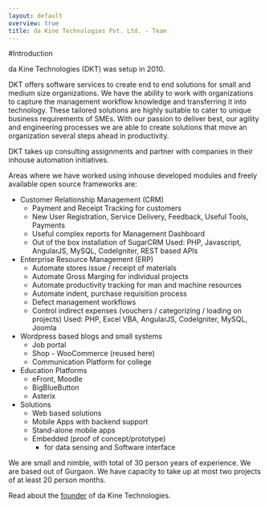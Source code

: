 ```yaml
---
layout: default
overview: true
title: da Kine Technologies Pvt. Ltd. - Team
---
```

#Introduction

da Kine Technologies (DKT) was setup in 2010.

DKT offers software services to create end to end solutions for small and medium size organizations. We have the ability to work with organizations to capture the management workflow knowledge and transferring it into technology. These tailored solutions are highly suitable to cater to unique business requirements of SMEs. With our passion to deliver best, our agility and engineering processes we are able to create solutions that move an organization several steps ahead in productivity.

DKT takes up consulting assignments and partner with companies in their inhouse automation initiatives.

Areas where we have worked using inhouse developed modules and freely available open source frameworks are:
* Customer Relationship Management (CRM)
   * Payment and Receipt Tracking for customers
   * New User Registration, Service Delivery, Feedback, Useful Tools, Payments
   * Useful complex reports for Management Dashboard
   * Out of the box installation of SugarCRM
   Used: PHP, Javascript, AngularJS, MySQL, CodeIgniter, REST based APIs
* Enterprise Resource Management (ERP)
   * Automate stores issue / receipt of materials
   * Automate Gross Marging for individual projects
   * Automate productivity tracking for man and machine resources
   * Automate indent, purchase requisition process
   * Defect management workflows
   * Control indirect expenses (vouchers / categorizing / loading on projects)
   Used: PHP, Excel VBA, AngularJS, CodeIgniter, MySQL, Joomla
* Wordpress based blogs and small systems
   * Job portal
   * Shop - WooCommerce (reused here)
   * Communication Platform for college
* Education Platforms
   * eFront, Moodle
   * BigBlueButton
   * Asterix
* Solutions
    - Web based solutions
    - Mobile Apps with backend support
    - Stand-alone mobile apps
    - Embedded (proof of concept/prototype) 
       - for data sensing and Software interface
       
We are small and nimble, with total of 30 person years of experience. We are based out of Gurgaon. We have capacity to take up at most two projects of at least 20 person months.

Read about the [founder](founder.html) of da Kine Technologies.